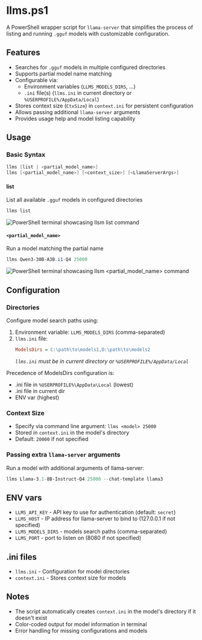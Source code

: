 # llms.ps1

A PowerShell wrapper script for `llama-server` that simplifies the process of listing and running `.gguf` models with customizable configuration.

## Features
- Searches for `.gguf` models in multiple configured directories
- Supports partial model name matching
- Configurable via:
  - Environment variables (`LLMS_MODELS_DIRS`, ...)
  - `.ini` file(s) (`llms.ini` in current directory or `%USERPROFILE%/AppData/Local`)
- Stores context size (`CtxSize`) in `context.ini` for persistent configuration
- Allows passing additional `llama-server` arguments
- Provides usage help and model listing capability

## Usage

### Basic Syntax
```powershell
llms [list | <partial_model_name>]
llms [<partial_model_name>] [<context_size>] [<LlamaServerArgs>]
```

#### list
List all available `.gguf` models in configured directories
```powershell
llms list
```
![PowerShell terminal showcasing `llsm list` command](https://i.postimg.cc/tTYgdjQc/Clipboard01.png)


#### `<partial_model_name>`
Run a model matching the partial name
```powershell
llms Qwen3-30B-A3B.i1-Q4 25000
```
![PowerShell terminal showcasing `llsm <partial_model_name>` command](https://i.postimg.cc/Bvt3kBYL/Clipboard03.png)


## Configuration

### Directories
Configure model search paths using:
1. Environment variable: `LLMS_MODELS_DIRS` (comma-separated)
2. `llms.ini` file:
   ```ini
   ModelsDirs = C:\path\to\models1,D:\path\to\models2
   ```
   *`llms.ini` must be in current directory or `%USERPROFILE%/AppData/Local`*

Precedence of ModelsDirs configuration is:

- .ini file in `%USERPROFILE%\AppData\Local` (lowest)
- .ini file in current dir
- ENV var (highest)

### Context Size
- Specify via command line argument: `llms <model> 25000`
- Stored in `context.ini` in the model's directory
- Default: `20000` if not specified

### Passing extra `llama-server` arguments

Run a model with additional arguments of llama-server:

```powershell
llms Llama-3.1-8B-Instruct-Q4 25000 --chat-template llama3
```

## ENV vars
- `LLMS_API_KEY` - API key to use for authentication (default: `secret`)
- `LLMS_HOST` - IP address for llama-server to bind to (127.0.0.1 if not specified)
- `LLMS_MODELS_DIRS` - models search paths (comma-separated)
- `LLMS_PORT` - port to listen on (8080 if not specified)

## .ini files
- `llms.ini` - Configuration for model directories
- `context.ini` - Stores context size for models

## Notes
- The script automatically creates `context.ini` in the model's directory if it doesn't exist
- Color-coded output for model information in terminal
- Error handling for missing configurations and models

